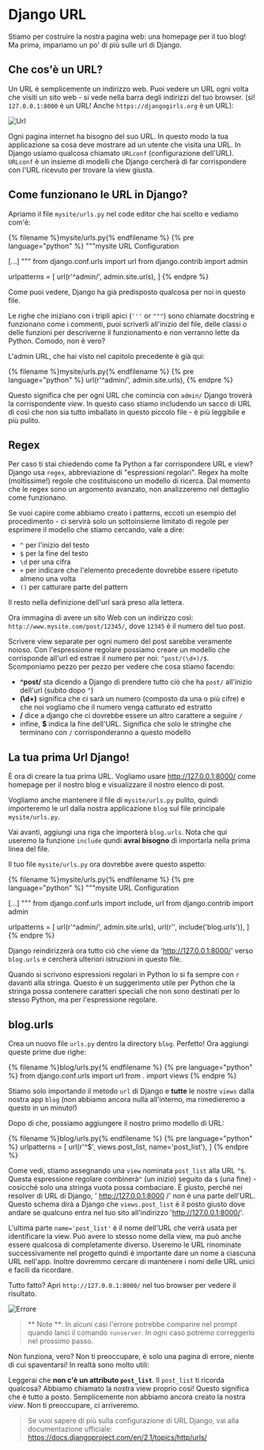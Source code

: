 # Django URL

Stiamo per costruire la nostra pagina web: una homepage per il tuo blog! Ma prima, impariamo un po' di più sulle url di Django.

## Che cos'è un URL?

Un URL è semplicemente un indirizzo web. Puoi vedere un URL ogni volta che visiti un sito web - si vede nella barra degli indirizzi del tuo browser. (sì! `127.0.0.1:8000` è un URL! Anche `https://djangogirls.org` è un URL):

![Url](images/url.png)

Ogni pagina internet ha bisogno del suo URL. In questo modo la tua applicazione sa cosa deve mostrare ad un utente che visita una URL. In Django usiamo qualcosa chiamato `URLconf` (configurazione dell'URL). `URLconf` è un insieme di modelli che Django cercherà di far corrispondere con l'URL ricevuto per trovare la view giusta.

## Come funzionano le URL in Django?

Apriamo il file `mysite/urls.py` nel code editor che hai scelto e vediamo com'è:

{% filename %}mysite/urls.py{% endfilename %}
{% pre language="python" %}
"""mysite URL Configuration

[...]
"""
from django.conf.urls import url
from django.contrib import admin

urlpatterns = [
    url(r'^admin/', admin.site.urls),
]
{% endpre %}

Come puoi vedere, Django ha già predisposto qualcosa per noi in questo file.

Le righe che iniziano con i tripli apici (`'''` or `"""`) sono chiamate docstring e funzionano come i commenti, puoi scriverli all'inizio del file, delle classi o delle funzioni per descriverne il funzionamento e non verranno lette da Python. Comodo, non è vero?

L'admin URL, che hai visto nel capitolo precedente è già qui:

{% filename %}mysite/urls.py{% endfilename %}
{% pre language="python" %}
    url(r'^admin/', admin.site.urls),
{% endpre %}

Questo significa che per ogni URL che comincia con `admin/` Django troverà la corrispondente *view*. In questo caso stiamo includendo un sacco di URL di così che non sia tutto imballato in questo piccolo file - è più leggibile e più pulito.

## Regex

Per caso ti stai chiedendo come fa Python a far corrispondere URL e view? Django usa `regex`, abbreviazione di "espressioni regolari". Regex ha molte (moltissime!) regole che costituiscono un modello di ricerca. Dal momento che le regex sono un argomento avanzato, non analizzeremo nel dettaglio come funzionano.

Se vuoi capire come abbiamo creato i patterns, eccoti un esempio del procedimento - ci servirà solo un sottoinsieme limitato di regole per esprimere il modello che stiamo cercando, vale a dire:

- `^` per l'inizio del testo
- `$` per la fine del testo
- `\d` per una cifra
- `+` per indicare che l'elemento precedente dovrebbe essere ripetuto almeno una volta
- `()` per catturare parte del pattern

Il resto nella definizione dell'url sarà preso alla lettera.

Ora immagina di avere un sito Web con un indirizzo così: `http://www.mysite.com/post/12345/`, dove `12345` è il numero del tuo post.

Scrivere view separate per ogni numero del post sarebbe veramente noioso. Con l'espressione regolare possiamo creare un modello che corrisponde all'url ed estrae il numero per noi: `^post/(\d+)/$`. Scomponiamo pezzo per pezzo per vedere che cosa stiamo facendo:

- **^post/** sta dicendo a Django di prendere tutto ciò che ha `post/` all'inizio dell'url (subito dopo `^`)
- **(\d+)** significa che ci sarà un numero (composto da una o più cifre) e che noi vogliamo che il numero venga catturato ed estratto
- **/** dice a django che ci dovrebbe essere un altro carattere a seguire `/`
- infine, **$** indica la fine dell'URL. Significa che solo le stringhe che terminano con `/` corrisponderanno a questo modello

## La tua prima Url Django!

È ora di creare la tua prima URL. Vogliamo usare http://127.0.0.1:8000/ come homepage per il nostro blog e visualizzare il nostro elenco di post.

Vogliamo anche mantenere il file di `mysite/urls.py` pulito, quindi importeremo le url dalla nostra applicazione `blog` sul file principale `mysite/urls.py`.

Vai avanti, aggiungi una riga che importerà `blog.urls`. Nota che qui useremo la funzione `include` qundi **avrai bisogno** di importarla nella prima linea del file.

Il tuo file `mysite/urls.py` ora dovrebbe avere questo aspetto:

{% filename %}mysite/urls.py{% endfilename %}
{% pre language="python" %}
"""mysite URL Configuration

[...]
"""
from django.conf.urls import include, url
from django.contrib import admin

urlpatterns = [
    url(r'^admin/', admin.site.urls),
    url(r'', include('blog.urls')),
]
{% endpre %}

Django reindirizzerà ora tutto ciò che viene da 'http://127.0.0.1:8000/' verso `blog.urls` e cercherà ulteriori istruzioni in questo file.

Quando si scrivono espressioni regolari in Python lo si fa sempre con `r` davanti alla stringa. Questo è un suggerimento utile per Python che la stringa possa contenere caratteri speciali che non sono destinati per lo stesso Python, ma per l'espressione regolare.

## blog.urls

Crea un nuovo file `urls.py` dentro la directory `blog`. Perfetto! Ora aggiungi queste prime due righe:

{% filename %}blog/urls.py{% endfilename %}
{% pre language="python" %}
from django.conf.urls import url
from . import views
{% endpre %}

Stiamo solo importando il metodo `url` di Django e **tutte** le nostre `views` dalla nostra app `blog` (non abbiamo ancora nulla all'interno, ma rimedieremo a questo in un minuto!)

Dopo di che, possiamo aggiungere il nostro primo modello di URL:

{% filename %}blog/urls.py{% endfilename %}
{% pre language="python" %}
urlpatterns = [
    url(r'^$', views.post_list, name='post_list'),
]
{% endpre %}

Come vedi, stiamo assegnando una `view` nominata `post_list` alla URL `^$`. Questa espressione regolare combinerà`^` (un inizio) seguito da `$` (una fine) - cosicché solo una stringa vuota possa combaciare. È giusto, perché nei resolver di URL di Django, ' http://127.0.0.1:8000 /' non è una parte dell'URL. Questo schema dirà a Django che `views.post_list` è il posto giusto dove andare se qualcuno entra nel tuo sito all'indirizzo 'http://127.0.0.1:8000/'.

L'ultima parte `name='post_list'` è il nome dell'URL che verrà usata per identificare la view. Può avere lo stesso nome della view, ma può anche essere qualcosa di completamente diverso. Useremo le URL rinominate successivamente nel progetto quindi è importante dare un nome a ciascuna URL nell'app. Inoltre dovremmo cercare di mantenere i nomi delle URL unici e facili da ricordare.

Tutto fatto? Apri `http://127.0.0.1:8000/` nel tuo browser per vedere il risultato.

![Errore](images/error1.png)

> ** Note **: In alcuni casi l'errore potrebbe comparire nel prompt quando lanci il comando `runserver`. In ogni caso potremo correggerlo nel prossimo passo.

Non funziona, vero? Non ti preoccupare, è solo una pagina di errore, niente di cui spaventarsi! In realtà sono molto utili:

Leggerai che **non c'è un attributo `post_list`**. Il `post_list` ti ricorda qualcosa? Abbiamo chiamato la nostra view proprio così! Questo significa che è tutto a posto. Semplicemente non abbiamo ancora creato la nostra *view*. Non ti preoccupare, ci arriveremo.

> Se vuoi sapere di più sulla configurazione di URL Django, vai alla documentazione ufficiale: https://docs.djangoproject.com/en/2.1/topics/http/urls/
